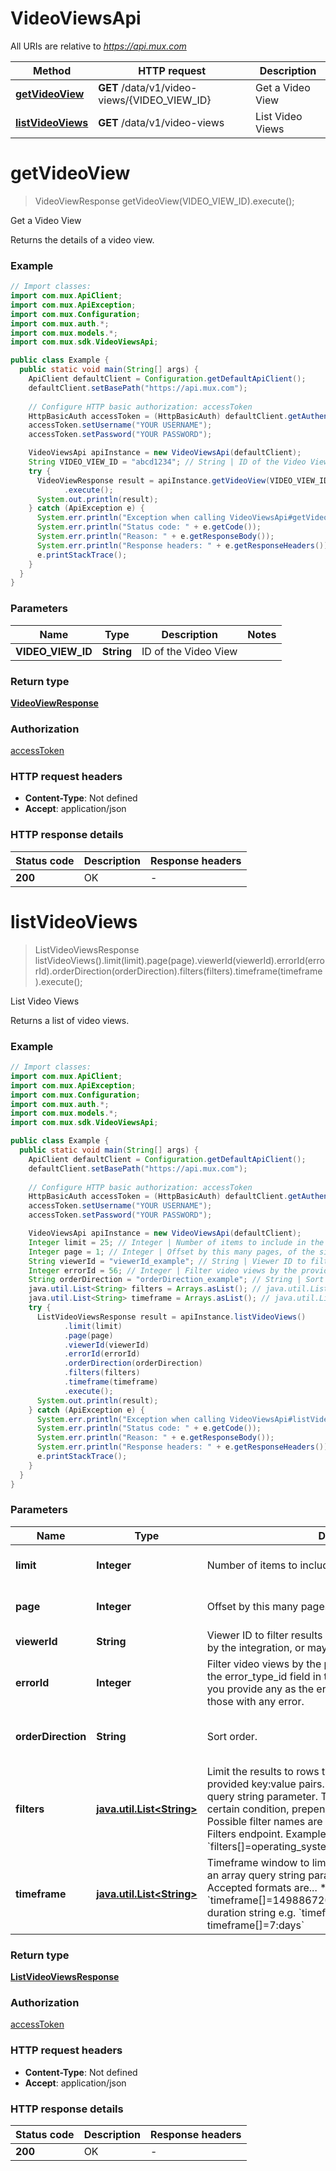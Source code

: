 # VideoViewsApi

All URIs are relative to *https://api.mux.com*

Method | HTTP request | Description
------------- | ------------- | -------------
[**getVideoView**](VideoViewsApi.md#getVideoView) | **GET** /data/v1/video-views/{VIDEO_VIEW_ID} | Get a Video View
[**listVideoViews**](VideoViewsApi.md#listVideoViews) | **GET** /data/v1/video-views | List Video Views


<a name="getVideoView"></a>
# **getVideoView**
> VideoViewResponse getVideoView(VIDEO_VIEW_ID).execute();

Get a Video View

Returns the details of a video view.

### Example
```java
// Import classes:
import com.mux.ApiClient;
import com.mux.ApiException;
import com.mux.Configuration;
import com.mux.auth.*;
import com.mux.models.*;
import com.mux.sdk.VideoViewsApi;

public class Example {
  public static void main(String[] args) {
    ApiClient defaultClient = Configuration.getDefaultApiClient();
    defaultClient.setBasePath("https://api.mux.com");
    
    // Configure HTTP basic authorization: accessToken
    HttpBasicAuth accessToken = (HttpBasicAuth) defaultClient.getAuthentication("accessToken");
    accessToken.setUsername("YOUR USERNAME");
    accessToken.setPassword("YOUR PASSWORD");

    VideoViewsApi apiInstance = new VideoViewsApi(defaultClient);
    String VIDEO_VIEW_ID = "abcd1234"; // String | ID of the Video View
    try {
      VideoViewResponse result = apiInstance.getVideoView(VIDEO_VIEW_ID)
            .execute();
      System.out.println(result);
    } catch (ApiException e) {
      System.err.println("Exception when calling VideoViewsApi#getVideoView");
      System.err.println("Status code: " + e.getCode());
      System.err.println("Reason: " + e.getResponseBody());
      System.err.println("Response headers: " + e.getResponseHeaders());
      e.printStackTrace();
    }
  }
}
```

### Parameters

Name | Type | Description  | Notes
------------- | ------------- | ------------- | -------------
 **VIDEO_VIEW_ID** | **String**| ID of the Video View |

### Return type

[**VideoViewResponse**](VideoViewResponse.md)

### Authorization

[accessToken](../README.md#accessToken)

### HTTP request headers

 - **Content-Type**: Not defined
 - **Accept**: application/json

### HTTP response details
| Status code | Description | Response headers |
|-------------|-------------|------------------|
**200** | OK |  -  |

<a name="listVideoViews"></a>
# **listVideoViews**
> ListVideoViewsResponse listVideoViews().limit(limit).page(page).viewerId(viewerId).errorId(errorId).orderDirection(orderDirection).filters(filters).timeframe(timeframe).execute();

List Video Views

Returns a list of video views.

### Example
```java
// Import classes:
import com.mux.ApiClient;
import com.mux.ApiException;
import com.mux.Configuration;
import com.mux.auth.*;
import com.mux.models.*;
import com.mux.sdk.VideoViewsApi;

public class Example {
  public static void main(String[] args) {
    ApiClient defaultClient = Configuration.getDefaultApiClient();
    defaultClient.setBasePath("https://api.mux.com");
    
    // Configure HTTP basic authorization: accessToken
    HttpBasicAuth accessToken = (HttpBasicAuth) defaultClient.getAuthentication("accessToken");
    accessToken.setUsername("YOUR USERNAME");
    accessToken.setPassword("YOUR PASSWORD");

    VideoViewsApi apiInstance = new VideoViewsApi(defaultClient);
    Integer limit = 25; // Integer | Number of items to include in the response
    Integer page = 1; // Integer | Offset by this many pages, of the size of `limit`
    String viewerId = "viewerId_example"; // String | Viewer ID to filter results by. This value may be provided by the integration, or may be created by Mux.
    Integer errorId = 56; // Integer | Filter video views by the provided error ID (as returned in the error_type_id field in the list video views endpoint). If you provide any as the error ID, this will filter the results to those with any error.
    String orderDirection = "orderDirection_example"; // String | Sort order.
    java.util.List<String> filters = Arrays.asList(); // java.util.List<String> | Limit the results to rows that match conditions from provided key:value pairs. Must be provided as an array query string parameter.  To exclude rows that match a certain condition, prepend a `!` character to the dimension.  Possible filter names are the same as returned by the List Filters endpoint.  Example:    * `filters[]=operating_system:windows&filters[]=!country:US` 
    java.util.List<String> timeframe = Arrays.asList(); // java.util.List<String> | Timeframe window to limit results by. Must be provided as an array query string parameter (e.g. timeframe[]=).  Accepted formats are...    * array of epoch timestamps e.g. `timeframe[]=1498867200&timeframe[]=1498953600`   * duration string e.g. `timeframe[]=24:hours or timeframe[]=7:days` 
    try {
      ListVideoViewsResponse result = apiInstance.listVideoViews()
            .limit(limit)
            .page(page)
            .viewerId(viewerId)
            .errorId(errorId)
            .orderDirection(orderDirection)
            .filters(filters)
            .timeframe(timeframe)
            .execute();
      System.out.println(result);
    } catch (ApiException e) {
      System.err.println("Exception when calling VideoViewsApi#listVideoViews");
      System.err.println("Status code: " + e.getCode());
      System.err.println("Reason: " + e.getResponseBody());
      System.err.println("Response headers: " + e.getResponseHeaders());
      e.printStackTrace();
    }
  }
}
```

### Parameters

Name | Type | Description  | Notes
------------- | ------------- | ------------- | -------------
 **limit** | **Integer**| Number of items to include in the response | [optional] [default to 25]
 **page** | **Integer**| Offset by this many pages, of the size of &#x60;limit&#x60; | [optional] [default to 1]
 **viewerId** | **String**| Viewer ID to filter results by. This value may be provided by the integration, or may be created by Mux. | [optional]
 **errorId** | **Integer**| Filter video views by the provided error ID (as returned in the error_type_id field in the list video views endpoint). If you provide any as the error ID, this will filter the results to those with any error. | [optional]
 **orderDirection** | **String**| Sort order. | [optional] [enum: asc, desc]
 **filters** | [**java.util.List&lt;String&gt;**](String.md)| Limit the results to rows that match conditions from provided key:value pairs. Must be provided as an array query string parameter.  To exclude rows that match a certain condition, prepend a &#x60;!&#x60; character to the dimension.  Possible filter names are the same as returned by the List Filters endpoint.  Example:    * &#x60;filters[]&#x3D;operating_system:windows&amp;filters[]&#x3D;!country:US&#x60;  | [optional]
 **timeframe** | [**java.util.List&lt;String&gt;**](String.md)| Timeframe window to limit results by. Must be provided as an array query string parameter (e.g. timeframe[]&#x3D;).  Accepted formats are...    * array of epoch timestamps e.g. &#x60;timeframe[]&#x3D;1498867200&amp;timeframe[]&#x3D;1498953600&#x60;   * duration string e.g. &#x60;timeframe[]&#x3D;24:hours or timeframe[]&#x3D;7:days&#x60;  | [optional]

### Return type

[**ListVideoViewsResponse**](ListVideoViewsResponse.md)

### Authorization

[accessToken](../README.md#accessToken)

### HTTP request headers

 - **Content-Type**: Not defined
 - **Accept**: application/json

### HTTP response details
| Status code | Description | Response headers |
|-------------|-------------|------------------|
**200** | OK |  -  |


